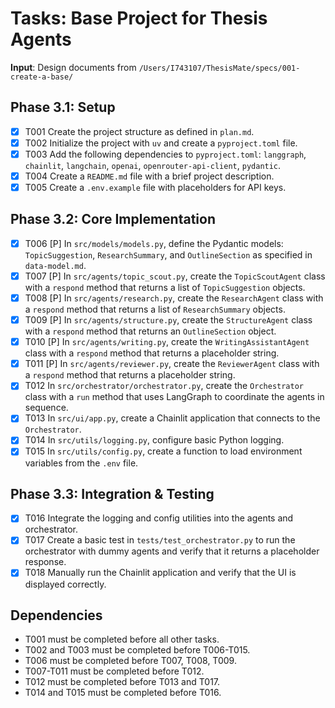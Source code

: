# Tasks: Base Project for Thesis Agents

**Input**: Design documents from `/Users/I743107/ThesisMate/specs/001-create-a-base/`

## Phase 3.1: Setup
- [X] T001 Create the project structure as defined in `plan.md`.
- [X] T002 Initialize the project with `uv` and create a `pyproject.toml` file.
- [X] T003 Add the following dependencies to `pyproject.toml`: `langgraph`, `chainlit`, `langchain`, `openai`, `openrouter-api-client`, `pydantic`.
- [X] T004 Create a `README.md` file with a brief project description.
- [X] T005 Create a `.env.example` file with placeholders for API keys.

## Phase 3.2: Core Implementation
- [X] T006 [P] In `src/models/models.py`, define the Pydantic models: `TopicSuggestion`, `ResearchSummary`, and `OutlineSection` as specified in `data-model.md`.
- [X] T007 [P] In `src/agents/topic_scout.py`, create the `TopicScoutAgent` class with a `respond` method that returns a list of `TopicSuggestion` objects.
- [X] T008 [P] In `src/agents/research.py`, create the `ResearchAgent` class with a `respond` method that returns a list of `ResearchSummary` objects.
- [X] T009 [P] In `src/agents/structure.py`, create the `StructureAgent` class with a `respond` method that returns an `OutlineSection` object.
- [X] T010 [P] In `src/agents/writing.py`, create the `WritingAssistantAgent` class with a `respond` method that returns a placeholder string.
- [X] T011 [P] In `src/agents/reviewer.py`, create the `ReviewerAgent` class with a `respond` method that returns a placeholder string.
- [X] T012 In `src/orchestrator/orchestrator.py`, create the `Orchestrator` class with a `run` method that uses LangGraph to coordinate the agents in sequence.
- [X] T013 In `src/ui/app.py`, create a Chainlit application that connects to the `Orchestrator`.
- [X] T014 In `src/utils/logging.py`, configure basic Python logging.
- [X] T015 In `src/utils/config.py`, create a function to load environment variables from the `.env` file.

## Phase 3.3: Integration & Testing
- [X] T016 Integrate the logging and config utilities into the agents and orchestrator.
- [X] T017 Create a basic test in `tests/test_orchestrator.py` to run the orchestrator with dummy agents and verify that it returns a placeholder response.
- [X] T018 Manually run the Chainlit application and verify that the UI is displayed correctly.

## Dependencies
- T001 must be completed before all other tasks.
- T002 and T003 must be completed before T006-T015.
- T006 must be completed before T007, T008, T009.
- T007-T011 must be completed before T012.
- T012 must be completed before T013 and T017.
- T014 and T015 must be completed before T016.
